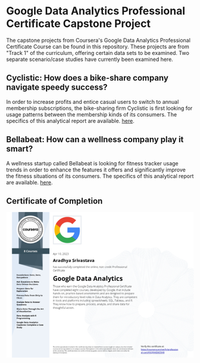 # Google Data Analytics Professional Certificate Capstone Project

The capstone projects from Coursera's Google Data Analytics Professional Certificate Course can be found in this repository. These projects are from "Track 1" of the curriculum, offering certain data sets to be examined. Two separate scenario/case studies have currently been examined here. 

## Cyclistic: How does a bike-share company navigate speedy success?

In order to increase profits and entice casual users to switch to annual membership subscriptions, the bike-sharing firm Cyclistic is first looking for usage patterns between the membership kinds of its consumers. The specifics of this analytical report are available. [here](./Google_DA_Capstone_Cyclistic_Case_Study/Cyclistic_How_does_bike-share_company_navigate_speedy_success.md).

## Bellabeat: How can a wellness company play it smart?

A wellness startup called Bellabeat is looking for fitness tracker usage trends in order to enhance the features it offers and significantly improve the fitness situations of its consumers. The specifics of this analytical report are available. [here](./Google_DA_Capstone-Bellabeat_Case_Study/Case_study_Bellabeat-How_can_a_wellness_company_play_it_smart.md).

## Certificate of Completion
![Certificate of Completion](./Coursera_Google..jpg)

